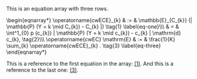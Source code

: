 This is an equation array with three rows.

<span id="eq-one"></span><span id="eq-three"></span>
\begin{eqnarray*}
  \operatorname{cwECE}\_{k} & := & \mathbb{E}\_{C\_{k}} (| \mathbb{P} (Y = k
  \mid C\_{k}) - C\_{k} |) \tag{1} \label{eq-one}\\\\\\
  & = & \int^1\_{0} p (c\_{k}) | \mathbb{P} (Y = k \mid c\_{k}) - c\_{k} |
  \mathrm{d} c\_{k}, \tag{2}\\\\\\
  \operatorname{cwEC} \mathrm{E} & := & \frac{1}{K} \sum\_{k}
  \operatorname{cwECE}\_{k} . \tag{3} \label{eq-three}
\end{eqnarray*}

This is a reference to the first equation in the array: [(1)](#eq-one). And 
this is a reference to the last one: [(3)](#eq-three).